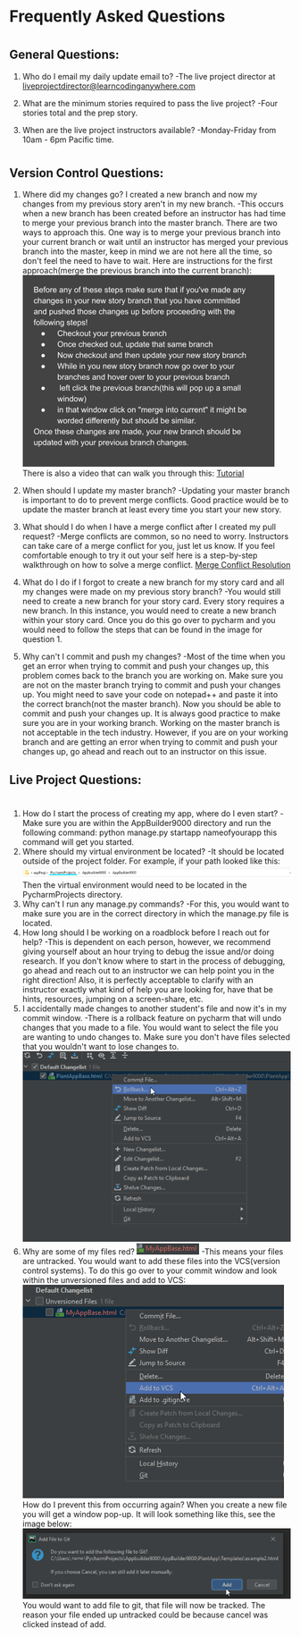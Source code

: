 # Frequently Asked Questions
# 
# 
## General Questions:

1.  Who do I email my daily update email to? 
-The live project director at liveprojectdirector@learncodinganywhere.com

2. What are the minimum stories required to pass the live project?
-Four stories total and the prep story.

3. When are the live project instructors available?
-Monday-Friday from 10am - 6pm Pacific time. 
# 
## Version Control Questions:

1. Where did my changes go? I created a new branch and now my changes from my previous story aren't in my new branch.
-This occurs when a new branch has been created before an instructor has had time to merge your previous branch into the master branch. There are two ways to approach this. One way is to merge your previous branch into your current branch or wait until an instructor has merged your previous branch into the master, keep in mind we are not here all the time, so don't feel the need to have to wait. Here are instructions for the first approach(merge the previous branch into the current branch):
![Mergeintoprevious.png](/.attachments/Mergeintoprevious-fc4f547f-5c73-4e0c-beeb-c6a18d8a1550.png)
There is also a video that can walk you through this:
[Tutorial](https://www.youtube.com/watch?v=v-ZsZPAUg9k)

2. When should I update my master branch?
  -Updating your master branch is important to do to prevent merge conflicts. Good practice would be to update the master branch at least every time you start your new story. 
3. What should I do when I have a merge conflict after I created my pull request?
 -Merge conflicts are common, so no need to worry. Instructors can take care of a merge conflict for you, just let us know. If you feel comfortable enough to try it out your self here is a step-by-step walkthrough on how to solve a merge conflict. 
[Merge Conflict Resolution](https://docs.google.com/document/d/1sm7MpKOSeVj1jdmvpVM80Hv1g7iqqqu8EFQT2nRFF1o/edit?usp=sharing)
4. What do I do if I forgot to create a new branch for my story card and all my changes were made on my previous story branch? 
-You would still need to create a new branch for your story card. Every story requires a new branch. In this instance, you would need to create a new branch within your story card. Once you do this go over to pycharm and you would need to follow the steps that can be found in the image for question 1. 
5. Why can't I commit and push my changes?
-Most of the time when you get an error when trying to commit and push your changes up, this problem comes back to the branch you are working on. Make sure you are not on the master branch trying to commit and push your changes up. You might need to save your code on notepad++ and paste it into the correct branch(not the master branch). Now you should be able to commit and push your changes up. It is always good practice to make sure you are in your working branch. Working on the master branch is not acceptable in the tech industry. However, if you are on your working branch and are getting an error when trying to commit and push your changes up, go ahead and reach out to an instructor on this issue. 

## Live Project Questions:
# 
1. How do I start the process of creating my app, where do I even start?
-Make sure you are within the AppBuilder9000 directory and run the following command: 
python manage.py startapp nameofyourapp
this command will get you started.
2. Where should my virtual environment be located?
-It should be located outside of the project folder. For example, if your path looked like this:
![2021-10-27 11_40_39-Window.png](/.attachments/2021-10-27%2011_40_39-Window-94e59c83-b6c0-4b3d-9239-443377ee7932.png)
Then the virtual environment would need to be located in the PycharmProjects directory.
3. Why can't I run any manage.py commands?
-For this, you would want to make sure you are in the correct directory in which the manage.py file is located.
4. How long should I be working on a roadblock before I reach out for help?
-This is dependent on each person, however, we recommend giving yourself about an hour trying to debug the issue and/or doing research. If you don't know where to start in the process of debugging, go ahead and reach out to an instructor we can help point you in the right direction! Also, it is perfectly acceptable to clarify with an instructor exactly what kind of help you are looking for, have that be hints, resources, jumping on a screen-share, etc.
5. I accidentally made changes to another student's file and now it's in my commit window.
-There is a rollback feature on pycharm that will undo changes that you made to a file. You would want to select the file you are wanting to undo changes to. Make sure you don't have files selected that you wouldn't want to lose changes to.
![2021-10-27 13_04_12-Window.png](/.attachments/2021-10-27%2013_04_12-Window-a8854bcb-718b-40e9-be56-03d3ecaebdc9.png)
6. Why are some of my files red?
![2021-10-27 13_50_29-Window.png](/.attachments/2021-10-27%2013_50_29-Window-cf091720-ba6c-4727-bce0-0550351b8ce0.png)
-This means your files are untracked. You would want to add these files into the VCS(version control systems). To do this go over to your commit window and look within the unversioned files and add to VCS:
![new3.png](/.attachments/new3-1319356c-3340-45ef-b478-6591ddbb873e.png)
How do I prevent this from occurring again?
When you create a new file you will get a window pop-up. It will look something like this, see the image below:
![2021-10-27 13_15_06-Window.png](/.attachments/2021-10-27%2013_15_06-Window-d3492c34-eb77-4320-b3dd-e1b82e74ddc9.png)
You would want to add file to git, that file will now be tracked. The reason your file ended up untracked could be because cancel was clicked instead of add.


